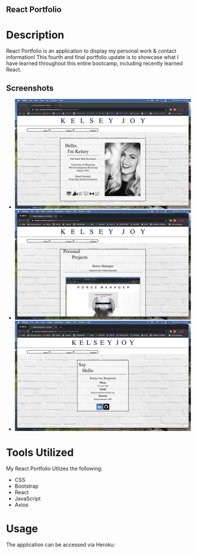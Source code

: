 ## React Portfolio


# Description
React Portfolio is an application to display my personal work & contact information! This fourth and final portfolio update is to showcase what I have learned throughout this entire bootcamp, including recently learned React.

## Screenshots
- ![page1](https://github.com/BergstromKelsey/thirdupdateportfolio/raw/main/assets/port3.png)	
- ![page2](https://github.com/BergstromKelsey/thirdupdateportfolio/raw/main/assets/port2.png)	
- ![page3](https://github.com/BergstromKelsey/thirdupdateportfolio/raw/main/assets/port1.png)	

# Tools Utilized 
My React Portfolio Utlizes the following:

- CSS
- Bootstrap
- React
- JavaScript
- Axios

# Usage 
The application can be accessed via Heroku: 

